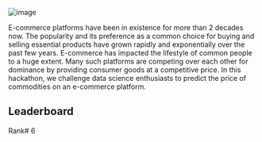 ![image](https://user-images.githubusercontent.com/37707687/84626282-70791400-af02-11ea-8a28-b533ee460ad9.png)

E-commerce platforms have been in existence for more than 2 decades now. The popularity and its preference as a common choice for buying and selling essential products have grown rapidly and exponentially over the past few years. E-commerce has impacted the lifestyle of common people to a huge extent. Many such platforms are competing over each other for dominance by providing consumer goods at a competitive price. In this hackathon, we challenge data science enthusiasts to predict the price of commodities on an e-commerce platform.

## Leaderboard
Rank# 6
